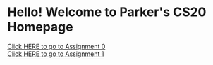<h1>Hello! Welcome to Parker's CS20 Homepage</h1>

<a href="/csci202/Assignment0/assignment0.html">Click HERE to go to Assignment 0</a><br>
<a href="/csci202/Assignment_1_hyperlinkStory/index.html">Click HERE to go to Assignment 1</a><br>

